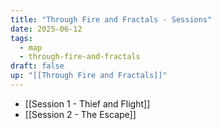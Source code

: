 ```yaml
---
title: "Through Fire and Fractals - Sessions"
date: 2025-06-12
tags:
  - map
  - through-fire-and-fractals
draft: false
up: "[[Through Fire and Fractals]]"
---
```


- [[Session 1 - Thief and Flight]]
- [[Session 2 - The Escape]]